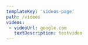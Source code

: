 ```yaml
---
templateKey: 'videos-page'
path: /videos
videos:
 - videoUrl: google.com
   textDescription: testvideo
---
```



